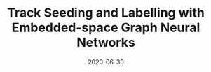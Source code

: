 ---
title: "Track Seeding and Labelling with Embedded-space Graph Neural Networks"
date: 2020-06-30
venue: arxiv:2007.00149
link: https://arxiv.org/abs/2007.00149
inspire_id: 1804530
---
